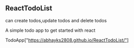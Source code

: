 ## ReactTodoList
can create todos,update todos and delete todos

A simple todo app to get started  with react

TodoApp["https://abhayks2808.github.io/ReactTodoList/"]
